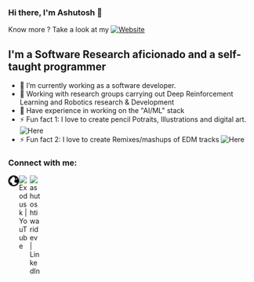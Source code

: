 ### Hi there, I'm Ashutosh 👋

Know more ? Take a look at my [![Website](https://img.shields.io/badge/Ashutosh-Website%20-yellowgreen)](https://ashutoshtiwari13.github.io/)

## I'm a Software Research aficionado and a self-taught programmer

- 🌱 I’m currently working as a software developer.
- 👯 Working with research groups carrying out Deep Reinforcement Learning and Robotics research & Development
- 🥅 Have experience in working on the "AI/ML" stack  
- ⚡ Fun fact 1: I love to create pencil Potraits, Illustrations and digital art. ![Here](https://ashutoshartworld.wordpress.com/)
- ⚡ Fun fact 2: I love to create Remixes/mashups of EDM tracks ![Here](https://exoduashutosh.hubhopper.com/)

### Connect with me:

[<img align="left" alt="ashutoshtiwari13.dev" width="22px" src="https://raw.githubusercontent.com/iconic/open-iconic/master/svg/globe.svg" />][website]
[<img align="left" alt="Exodusk | YouTube" width="22px" src="https://cdn.jsdelivr.net/npm/simple-icons@v3/icons/youtube.svg" />][youtube]
[<img align="left" alt="ashutoshtiwaridev | LinkedIn" width="22px" src="https://cdn.jsdelivr.net/npm/simple-icons@v3/icons/linkedin.svg" />][linkedin]


<br />



[website]: https://ashutoshtiwari13.github.io/
[linkedin]: https://www.linkedin.com/in/ashutoshtiwaridev
[youtube]: https://www.youtube.com/channel/UCNWZpGXT8-EG01Ueler-Oqw
